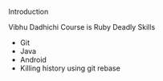 Introduction

Vibhu Dadhichi
Course is Ruby
Deadly Skills
* Git
* Java
* Android
* Killing history using git rebase
